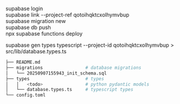 supabase login  
supabase link --project-ref qotoihqktcxolhymvbup  
supabase migration new <filename>  
supabase db push  
npx supabase functions deploy  

<!-- TypeScript -->
<!-- Generate types -->

supabase gen types typescript --project-id qotoihqktcxolhymvbup > src/lib/database.types.ts

<!-- Python -->


```bash
├── README.md
├── migrations                # database migrations
│   └── 20250907155943_init_schema.sql
├── types                     # types
│   │   <todo>                # python pydantic models
│   └── database.types.ts     # typescript types
└── config.toml
```
